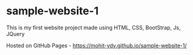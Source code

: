 # sample-website-1
This is my first website project made using HTML, CSS, BootStrap, Js, JQuery

Hosted on GitHub Pages - https://mohit-ydv.github.io/sample-website-1/
